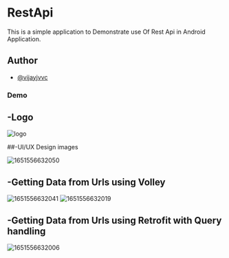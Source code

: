 # RestApi
 This is a simple application to Demonstrate use Of Rest Api in Android Application.
 
## Author
 
 - [@vijayjvvc](https://github.com/vijayjvvc) 

### Demo


 ## -Logo 
 
![logo](https://user-images.githubusercontent.com/67819608/166409700-24ee7a6e-5335-49db-a882-c8f1114fb6df.png)


 ##-UI/UX Design images
 
 
 ![1651556632050](https://user-images.githubusercontent.com/67819608/166410049-59328d6c-d1c0-4daa-bc14-6fb1bb572534.jpg)

 ## -Getting Data from Urls using Volley
 
 
 ![1651556632041](https://user-images.githubusercontent.com/67819608/166410139-418a0bfd-0b0a-4325-a1b5-445b10555ecd.jpg)
 ![1651556632019](https://user-images.githubusercontent.com/67819608/166410255-973533e9-020c-462f-bf31-6025c2e51b48.jpg)


 ## -Getting Data from Urls using Retrofit with Query handling
 
 
 ![1651556632006](https://user-images.githubusercontent.com/67819608/166410363-89688f89-3c8a-4074-965e-a5c7523a3507.jpg)

